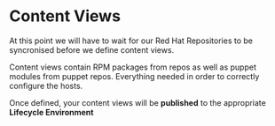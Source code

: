 # Content Views

At this point we will have to wait for our Red Hat Repositories to be syncronised before we define content views.

Content views contain RPM packages from repos as well as puppet modules from puppet repos. Everything needed in order to correctly configure the hosts.

Once defined, your content views will be **published** to the appropriate **Lifecycle Environment**

